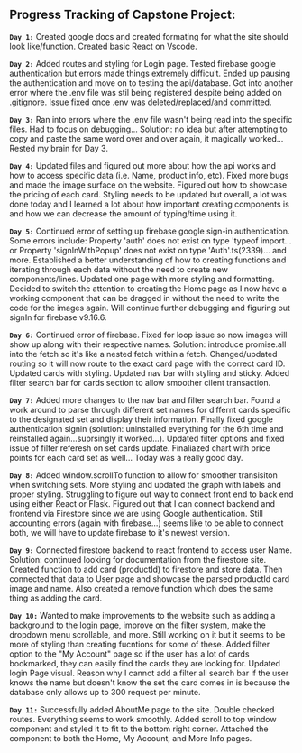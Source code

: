 ## Progress Tracking of Capstone Project: 

**`Day 1:`** 
Created google docs and created formating for what the site should look like/function. Created basic React on Vscode. 

**`Day 2:`** 
Added routes and styling for Login page. Tested firebase google authentication but errors made things extremely difficult. Ended up 
pausing the authentication and move on to testing the api/database. Got into another error where the .env file was stil being
registered despite being added on .gitignore. Issue fixed once .env was deleted/replaced/and committed. 

**`Day 3:`** 
Ran into errors where the .env file wasn't being read into the specific files. Had to focus on debugging...
Solution: no idea but after attempting to copy and paste the same word over and over again, it magically worked...
Rested my brain for Day 3. 

**`Day 4:`** 
Updated files and figured out more about how the api works and how to access specific data (i.e. Name, product info, etc). Fixed more bugs 
and made the image surface on the website. Figured out how to showcase the pricing of each card. Styling needs to be 
updated but overall, a lot was done today and I learned a lot about how important creating components is and how we can decrease the 
amount of typing/time using it. 

**`Day 5:`** 
Continued error of setting up firebase google sign-in authentication. Some errors include: Property 'auth' does not exist on type 'typeof import...
or Property 'signInWithPopup' does not exist on type 'Auth'.ts(2339)... and more. Established a better understanding of how to creating
functions and iterating through each data without the need to create new components/lines. Updated one page with more styling and formatting. 
Decided to switch the attention to creating the Home page as I now have a working component that can be dragged in without the need to 
write the code for the images again. Will continue further debugging and figuring out signIn for firebase v9.16.6.

**`Day 6:`** 
Continued error of firebase. Fixed for loop issue so now images will show up along with their respective names. Solution: introduce promise.all into 
the fetch so it's like a nested fetch within a fetch. Changed/updated routing so it will now route to the exact card page with the correct card ID. 
Updated cards with styling. Updated nav bar with styling and sticky. Added filter search bar for cards section to allow smoother cilent transaction. 
 
**`Day 7:`** 
Added more changes to the nav bar and filter search bar. Found a work around to parse through different set names for differnt cards specific to the
designated set and display their information. Finally fixed google authentication signin (solution: uninstalled everything for the 6th time and 
reinstalled again...suprsingly it worked...). Updated filter options and fixed issue of filter referesh on set cards update. Finaliazed chart with price
points for each card set as well... Today was a really good day. 

**`Day 8:`** 
Added window.scrollTo function to allow for smoother transisiton when switching sets. More styling and updated the graph with labels and proper styling. 
Struggling to figure out way to connect front end to back end using either React or Flask. Figured out that I can connect backend and frontend via 
Firestore since we are using Google authentication. Still accounting errors (again with firebase...) seems like to be able to connect both, we will
have to update firebase to it's newest version. 

**`Day 9:`** 
Connected firestore backend to react frontend to access user Name. Solution: continued looking for documentation from the firestore site.
Created function to add card (productId) to firestore and store data. Then connected that data to User page and showcase the parsed productId 
card image and name. Also created a remove function which does the same thing as adding the card. 

**`Day 10:`**
Wanted to make improvements to the website such as adding a background to the login page, improve on the filter system, make the dropdown menu scrollable,
and more. Still working on it but it seems to be more of styling than creating fucntions for some of these. Added filter option to the "My Account" page
so if the user has a lot of cards bookmarked, they can easily find the cards they are looking for. Updated login Page visual. Reason why I cannot add a 
filter all search bar if the user knows the name but doesn't know the set the card comes in is because the database only allows up to 300 request per minute. 

**`Day 11:`**
Successfully added AboutMe page to the site. Double checked routes. Everything seems to work smoothly. Added scroll to top window component and styled it to 
fit to the bottom right corner. Attached the component to both the Home, My Account, and More Info pages. 
